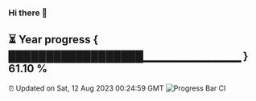 ### Hi there 👋
⏳ Year progress { ██████████████████▁▁▁▁▁▁▁▁▁▁▁▁ } 61.10 %
---
⏰ Updated on Sat, 12 Aug 2023 00:24:59 GMT
![Progress Bar CI](https://github.com/Moyi321/Moyi321/workflows/Progress%20Bar%20CI/badge.svg)
